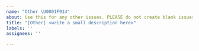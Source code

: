 ```yaml
---
name: "Other \U0001F914"
about: Use this for any other issues. PLEASE do not create blank issues.
title: "[Other] <write a small description here>"
labels: ''
assignees: ''

---
```



